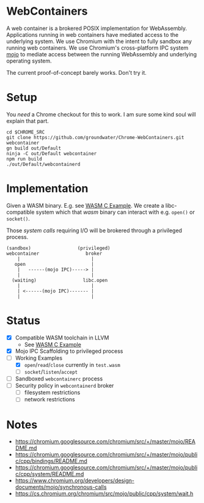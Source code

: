 # WebContainers

A web container is a brokered POSIX implementation for WebAssembly.
Applications running in web containers have mediated access to the underlying system.
We use Chromium with the intent to fully sandbox any running web containers.
We use Chromium's cross-platform IPC system [mojo](https://chromium.googlesource.com/chromium/src/+/master/mojo/README.md) to mediate access between the running WebAssembly and underlying operating system.

The current proof-of-concept barely works. Don't try it.

# Setup

You _need_ a Chrome checkout for this to work.
I am sure some kind soul will explain that part.

```
cd $CHROME_SRC
git clone https://github.com/groundwater/Chrome-WebContainers.git webcontainer
gn build out/Default
ninja -C out/Default webcontainer
npm run build
./out/Default/webcontainerd
```

# Implementation

Given a WASM binary. E.g. see [WASM C Example](https://github.com/groundwater/wasm-c-example). We create a libc-compatible system which that _wasm_ binary can interact with e.g. `open()` or `socket()`.

Those _system calls_ requiring I/O will be brokered through a privileged process.

```
(sandbox)                 (privileged)
webcontainer                 broker
    |                          |
   open                        |
    |   ------(mojo IPC)-----> |
    |                          |
  (waiting)                 libc.open
    |                          |
    | <------(mojo IPC)------- |
    |                          |
```

# Status

- [x] Compatible WASM toolchain in LLVM
  - See [WASM C Example](https://github.com/groundwater/wasm-c-example)
- [x] Mojo IPC Scaffolding to privileged process
- [ ] Working Examples
  - [x] `open`/`read`/`close` currently in `test.wasm`
  - [ ] `socket`/`listen`/`accept`
- [ ] Sandboxed `webcontainerc` process
- [ ] Security policy in `webcontainerd` broker
  - [ ] filesystem restrictions
  - [ ] network restrictions

# Notes

- https://chromium.googlesource.com/chromium/src/+/master/mojo/README.md
- https://chromium.googlesource.com/chromium/src/+/master/mojo/public/cpp/bindings/README.md
- https://chromium.googlesource.com/chromium/src/+/master/mojo/public/cpp/system/README.md
- https://www.chromium.org/developers/design-documents/mojo/synchronous-calls
- https://cs.chromium.org/chromium/src/mojo/public/cpp/system/wait.h
